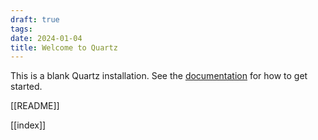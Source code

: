 ```yaml
---
draft: true
tags:
date: 2024-01-04
title: Welcome to Quartz
---
```


This is a blank Quartz installation.
See the [documentation](https://quartz.jzhao.xyz) for how to get started.

[[README]]

[[index]]